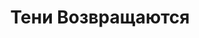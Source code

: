 ---
draft: false
slug: teni-vozvrashchaiutsia-2f658b8d
title: Тени Возвращаются
type: books
params:
  bookTitle: Тени Возвращаются
  tags:
  - adventure
  - fantasy
  - fiction
  - gay
  - high fantasy
  - LGBTQ+
  - male-male romance
  - magic
  - queer
  - romance
  cover: https://images-na.ssl-images-amazon.com/images/S/compressed.photo.goodreads.com/books/1320504721i/2065091.jpg
  editions count: '2'
  goodreads_link: https://www.goodreads.com/book/show/2065091.Shadows_Return
  authors:
  - Lynn Flewelling, Линн Флевеллинг
  publication_year: '2008'
  publishers:
  - Bantam Spectra, Random House Publishing Group, Spectra
  page_count: '522'
  short_book_description: Четвертая книга Линн Флевелинг — продолжение знаменитой
    трилогии про Ночных скитальцев. Алек и Серегил снова вместе.
  russian_translation_status: exists
  series: Nightrunner
  languages:
  - Английский, Русский
  book_description: Четвертая книга Линн Флевелинг — продолжение знаменитой трилогии
    про Ночных скитальцев. Алек и Серегил снова вместе. Идут навстречу своей судьбе,
    предсказаниям Оракула Сарикали и новым испытаниям. Это любительский перевод ,
    выполненный Джу Лай(http://zhurnal.lib.ru/d/dzhu_l/). На русском языке роман не
    издавался
  russian_audioversion: 'no'
---